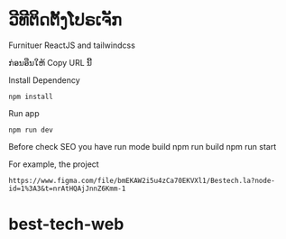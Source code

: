 # ວີທີຕິດຕັ້ງໂປຣເຈັກ

Furnituer ReactJS and tailwindcss

ກ່ອນອືນໃຫ້ Copy URL ນີ້


Install Dependency

    npm install

Run app

    npm run dev

Before check SEO you have run mode build
    npm run build
    npm run start
    
For example, the project

    https://www.figma.com/file/bmEKAW2i5u4zCa70EKVXl1/Bestech.la?node-id=1%3A3&t=nrAtHQAjJnnZ6Kmm-1

# best-tech-web
